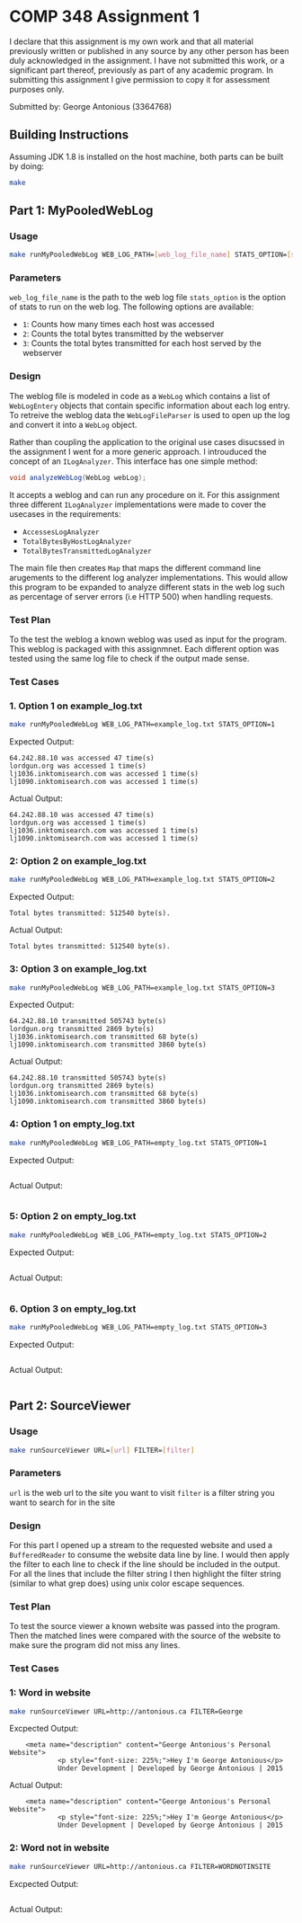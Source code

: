 # COMP 348 Assignment 1

I declare that this assignment is my own work and that all material previously written or published in any source by any other person has been duly acknowledged in the assignment. I have not submitted this work, or a significant part thereof, previously as part of any academic program. In submitting this assignment I give permission to copy it for assessment purposes only.

Submitted by: George Antonious (3364768)

## Building Instructions

Assuming JDK 1.8 is installed on the host machine, both parts can be built by doing:

```bash
make
```

## Part 1: MyPooledWebLog

### Usage

```bash
make runMyPooledWebLog WEB_LOG_PATH=[web_log_file_name] STATS_OPTION=[stats_option]
```

### Parameters

`web_log_file_name` is the path to the web log file
`stats_option` is the option of stats to run on the web log. The following options are available:
- `1`: Counts how many times each host was accessed
- `2`: Counts the total bytes transmitted by the webserver
- `3`: Counts the total bytes transmitted for each host served by the webserver

### Design

The weblog file is modeled in code as a `WebLog` which contains a list of `WebLogEntery` objects that contain specific information about each log entry. To retreive the weblog data the `WebLogFileParser` is used to open up the log and convert it into a `WebLog` object.

Rather than coupling the application to the original use cases disucssed in the assignment I went for a more generic approach. I introuduced the concept of an `ILogAnalyzer`. This interface has one simple method:

```java
void analyzeWebLog(WebLog webLog);
```

It accepts a weblog and can run any procedure on it. For this assignment three different `ILogAnalyzer` implementations were made to cover the usecases in the requirements:
- `AccessesLogAnalyzer`
- `TotalBytesByHostLogAnalyzer`
- `TotalBytesTransmittedLogAnalyzer`

The main file then creates `Map` that maps the different command line arugements to the different log analyzer implementations. This would allow this program to be expanded to analyze different stats in the web log such as percentage of server errors (i.e HTTP 500) when handling requests.

### Test Plan

To the test the weblog a known weblog was used as input for the program. This weblog is packaged with this assignmnet. Each different option was tested using the same log file to check if the output made sense.

### Test Cases

### 1. Option 1 on example_log.txt

```bash
make runMyPooledWebLog WEB_LOG_PATH=example_log.txt STATS_OPTION=1
```

Expected Output:

```
64.242.88.10 was accessed 47 time(s)
lordgun.org was accessed 1 time(s)
lj1036.inktomisearch.com was accessed 1 time(s)
lj1090.inktomisearch.com was accessed 1 time(s)
```

Actual Output:

```
64.242.88.10 was accessed 47 time(s)
lordgun.org was accessed 1 time(s)
lj1036.inktomisearch.com was accessed 1 time(s)
lj1090.inktomisearch.com was accessed 1 time(s)
```

### 2: Option 2 on example_log.txt

```bash
make runMyPooledWebLog WEB_LOG_PATH=example_log.txt STATS_OPTION=2
```

Expected Output:

```
Total bytes transmitted: 512540 byte(s).
```

Actual Output:

```
Total bytes transmitted: 512540 byte(s).
```

### 3: Option 3 on example_log.txt

```bash
make runMyPooledWebLog WEB_LOG_PATH=example_log.txt STATS_OPTION=3
```

Expected Output:

```
64.242.88.10 transmitted 505743 byte(s)
lordgun.org transmitted 2869 byte(s)
lj1036.inktomisearch.com transmitted 68 byte(s)
lj1090.inktomisearch.com transmitted 3860 byte(s)
```

Actual Output:

```
64.242.88.10 transmitted 505743 byte(s)
lordgun.org transmitted 2869 byte(s)
lj1036.inktomisearch.com transmitted 68 byte(s)
lj1090.inktomisearch.com transmitted 3860 byte(s)
```

### 4: Option 1 on empty_log.txt

```bash
make runMyPooledWebLog WEB_LOG_PATH=empty_log.txt STATS_OPTION=1
```

Expected Output:

```
```

Actual Output:

```
```

### 5: Option 2 on empty_log.txt

```bash
make runMyPooledWebLog WEB_LOG_PATH=empty_log.txt STATS_OPTION=2
```

Expected Output:

```
```

Actual Output:

```
```

### 6. Option 3 on empty_log.txt

```bash
make runMyPooledWebLog WEB_LOG_PATH=empty_log.txt STATS_OPTION=3
```

Expected Output:

```
```

Actual Output:

```
```


## Part 2: SourceViewer

### Usage

```bash
make runSourceViewer URL=[url] FILTER=[filter]
```

### Parameters

`url` is the web url to the site you want to visit
`filter` is a filter string you want to search for in the site

### Design

For this part I opened up a stream to the requested website and used a `BufferedReader` to consume the website data line by line. I would then apply the filter to each line to check if the line should be included in the output. For all the lines that include the filter string I then highlight the filter string (similar to what grep does) using unix color escape sequences.

### Test Plan

To test the source viewer a known website was passed into the program. Then the matched lines were compared with the source of the website to make sure the program did not miss any lines.

### Test Cases

### 1: Word in website

```bash
make runSourceViewer URL=http://antonious.ca FILTER=George
```

Excpected Output:

```
    <meta name="description" content="George Antonious's Personal Website">
            <p style="font-size: 225%;">Hey I'm George Antonious</p>
            Under Development | Developed by George Antonious | 2015
```

Actual Output:

```
    <meta name="description" content="George Antonious's Personal Website">
            <p style="font-size: 225%;">Hey I'm George Antonious</p>
            Under Development | Developed by George Antonious | 2015
```

### 2: Word not in website

```bash
make runSourceViewer URL=http://antonious.ca FILTER=WORDNOTINSITE
```

Excpected Output:

```
```

Actual Output:

```
```